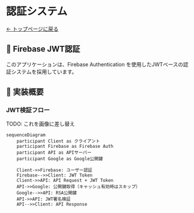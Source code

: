 # 認証システム

[← トップページに戻る](./index.md)

## 🔐 Firebase JWT認証

このアプリケーションは、Firebase Authentication を使用したJWTベースの認証システムを採用しています。

## 🔑 実装概要

### JWT検証フロー

TODO: これを画像に差し替え
```mermaid
sequenceDiagram
    participant Client as クライアント
    participant Firebase as Firebase Auth
    participant API as APIサーバー
    participant Google as Google公開鍵

    Client->>Firebase: ユーザー認証
    Firebase-->>Client: JWT Token
    Client->>API: API Request + JWT Token
    API->>Google: 公開鍵取得（キャッシュ有効時はスキップ）
    Google-->>API: RSA公開鍵
    API->>API: JWT署名検証
    API-->>Client: API Response
```

